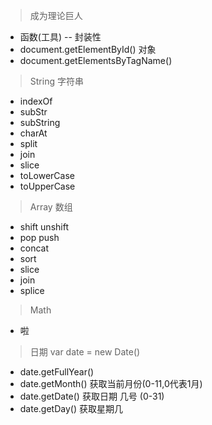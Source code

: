 > 成为理论巨人

- 函数(工具) -- 封装性
- document.getElementById() 对象
- document.getElementsByTagName()

> String 字符串

- indexOf
- subStr
- subString
- charAt
- split
- join
- slice
- toLowerCase
- toUpperCase

> Array 数组

- shift unshift
- pop push
- concat
- sort
- slice
- join
- splice

> Math

- 啦

> 日期 var date = new Date()

- date.getFullYear()
- date.getMonth() 获取当前月份(0-11,0代表1月) 
- date.getDate() 获取日期 几号  (0-31)
- date.getDay()  获取星期几